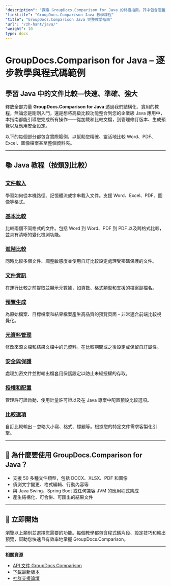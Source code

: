 ```yaml
---
"description": "探索 GroupDocs.Comparison for Java 的終極指南，其中包含涵蓋文件比較、更改追蹤、元資料等的分類教學。"
"linktitle": "GroupDocs.Comparison Java 教學課程"
"title": "GroupDocs.Comparison Java 完整教學指南"
"url": "/zh-hant/java/"
"weight": 10
type: docs
---
```

# GroupDocs.Comparison for Java – 逐步教學與程式碼範例

## 學習 Java 中的文件比較—快速、準確、強大

釋放全部力量 **GroupDocs.Comparison for Java** 透過我們結構化、實用的教程，無論您是剛剛入門，還是想將高級比較功能整合到您的企業級 Java 應用中，本指南都能引導您完成所有操作——從加載和比較文檔，到管理修訂版本、生成預覽以及應用安全設定。

以下的每個部分都包含實際範例，以幫助您精確、靈活地比較 Word、PDF、Excel、圖像檔案甚至整個資料夾。

---

## 📚 Java 教程（按類別比較）

### [文件載入](./document-loading)
學習如何從本機路徑、記憶體流或字串載入文件。支援 Word、Excel、PDF、圖像等格式。

### [基本比較](./basic-comparison)
比較兩個不同格式的文件。包括 Word 到 Word、PDF 到 PDF 以及跨格式比較，並具有清晰的變化檢測功能。

### [進階比較](./advanced-comparison)
同時比較多個文件、調整敏感度並使用自訂比較設定處理受密碼保護的文件。

### [文件資訊](./document-information)
在運行比較之前提取並顯示元數據，如頁數、格式類型和支援的檔案副檔名。

### [預覽生成](./preview-generation)
為原始檔案、目標檔案和結果檔案產生高品質的預覽頁面 - 非常適合前端比較視覺化。

### [元資料管理](./metadata-management)
修改來源文檔和結果文檔中的元資料。在比較期間或之後設定或保留自訂屬性。

### [安全與保護](./security-protection)
處理加密文件並對輸出檔套用保護設定以防止未經授權的存取。

### [授權和配置](./licensing-configuration)
管理許可證啟動、使用計量許可證以及在 Java 專案中配置預設比較選項。

### [比較選項](./comparison-options)
自訂比較輸出 – 忽略大小寫、格式、標題等。根據您的特定文件需求客製化引擎。

---

## 🚀 為什麼要使用 GroupDocs.Comparison for Java？

- 支援 50 多種文件類型，包括 DOCX、XLSX、PDF 和圖像  
- 偵測文字變更、格式編輯、行動內容等  
- 與 Java Swing、Spring Boot 或任何兼容 JVM 的應用程式集成  
- 產生結構化、可合併、可匯出的結果文件  

---

## 🧠 立即開始

瀏覽以上類別並選擇您需要的功能。每個教學都包含程式碼片段、設定技巧和輸出預覽，幫助您快速且有效率地掌握 GroupDocs.Comparison。

---

**相關資源**  
- [API 文件 GroupDocs.Comparison](https://references.groupdocs.com/comparison/java/)  
- [下載最新版本](https://releases.groupdocs.com/comparison/java/)  
- [社群支援論壇](https://forum.groupdocs.com/c/comparison/)